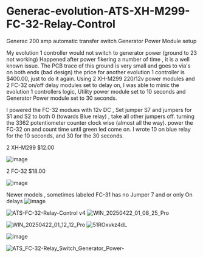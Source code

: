 # Generac-evolution-ATS-XH-M299-FC-32-Relay-Control
Generac 200 amp automatic transfer switch Generator Power Module setup

My evolution 1 controller would not switch to generator power (ground to 23 not working) Happened after power fikering a number of time , it is a well known issue.
The PCB trace of this ground is very small and goes to via's on both ends (bad design) the price for another evolution 1 controller is $400.00, just to do it again.
Using 2 XH-M299 220/12v power modules and 2 FC-32 on/off delay modules set to delay on, I was able to minic the evolution 1 controllers logic, Utility power module set to 10 seconds and Generator Power module set to 30 seconds.

I powered the FC-32 modues with 12v DC , Set jumper S7 and jumpers for S1 and S2 to both 0 (towards Blue relay) , take all other jumpers off. turning the 3362 potentiometer counter clock wise (almost all the way). power the FC-32 on and count time until green led come on. I wrote 10 on blue relay for the 10 seconds, and 30 for the 30 seconds. 


2 XH-M299 $12.00

 ![image](https://github.com/user-attachments/assets/3018a479-a694-4f69-853c-20f9603e0406)

2 FC-32 $18.00 

![image](https://github.com/user-attachments/assets/47bb39c4-51f2-480f-94f2-43e0c376f8d1)


Newer models , sometimes labeled FC-31 has no Jumper 7 and or only On delays
![image](https://github.com/user-attachments/assets/f4c9e54a-6893-4a8f-acff-7aaa83a6adcc)


![ATS-FC-32-Relay-Control v4](https://github.com/user-attachments/assets/3abfb17b-9f8a-4026-a115-d1582021d6ec)  ![WIN_20250422_01_08_25_Pro](https://github.com/user-attachments/assets/20ffee26-eafd-4610-b78d-db8d5a2627fb)

![WIN_20250422_01_12_12_Pro](https://github.com/user-attachments/assets/369115ee-e11c-4fcf-a166-cb95296c19f2)   ![51ROxvkz4dL](https://github.com/user-attachments/assets/3d673952-681c-48be-8f90-f028855c78bf)

![image](https://github.com/user-attachments/assets/bc35af70-bd42-415e-a50a-cd05f365158c)

![ATS_FC-32-Relay_Switch_Generator_Power-](https://github.com/user-attachments/assets/4a1990c6-3be6-4f06-b012-506aee4612ab)





